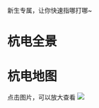 新生专属，让你快速指哪打哪~

# 杭电全景

# 杭电地图

点击图片，可以放大查看
![](https://cdn.nlark.com/yuque/0/2021/png/2596791/1622374956247-52b571e9-da62-48e4-9f40-70f0712189cd.png#from=paste&height=1527&id=djOU1&originHeight=1527&originWidth=1080&originalType=url&ratio=1&status=done&style=none&width=1080)
